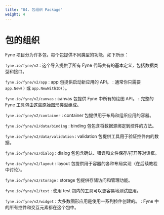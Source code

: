 ```yaml
---
title: "04. 包组织 Package"
weight: 4
---
```


# 包的组织

Fyne 项目分为许多包，每个包提供不同类型的功能，如下所示：

`fyne.io/fyne/v2`
: 这个导入提供了所有 Fyne 代码共有的基本定义，包括数据类型和接口。

`fyne.io/fyne/v2/app`
: app 包提供启动新应用的 API。
: 通常你只需要 `app.New()` 或 `app.NewWithID()`。

`fyne.io/fyne/v2/canvas`
: canvas 包提供 Fyne 中所有的绘图 API。
: 完整的 Fyne 工具包由这些原始图形类型组成。

`fyne.io/fyne/v2/container`
: container 包提供用于布局和组织应用的容器。

`fyne.io/fyne/v2/data/binding`
: binding 包包含将数据源绑定到控件的方法。

`fyne.io/fyne/v2/data/validation`
: validation 包提供工具用于验证控件内的数据。

`fyne.io/fyne/v2/dialog`
: dialog 包包含确认、错误和文件保存/打开等对话框。

`fyne.io/fyne/v2/layout`
: layout 包提供用于容器的各种布局实现（在后续教程中讨论）。

`fyne.io/fyne/v2/storage`
: storage 包提供存储访问和管理功能。

`fyne.io/fyne/v2/test`
: 使用 test 包内的工具可以更容易地测试应用。

`fyne.io/fyne/v2/widget`
: 大多数图形应用是使用一系列控件创建的。
: Fyne 中的所有控件和交互元素都在这个包中。
